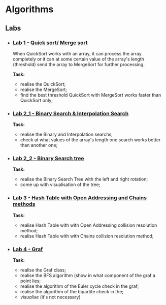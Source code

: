 # Algorithms

## Labs

* ### [Lab 1 - Quick sort/ Merge sort](https://github.com/IgorHoholko/Algorithms/tree/master/lab_1)
    When QuickSort works with an array, it can process the array completely
    or it can at some certain value of the array's length (threshold)
    send the array to MergeSort for further processing.

    **Task:** 
    + realise the QuickSort;
    + realise the MergeSort;
    + find the best threshold QuickSort with MergeSort works faster than QuickSort only;
        
* ### [Lab 2_1 - Binary Search & Interpolation Search ](https://github.com/IgorHoholko/Algorithms/tree/master/lab_2_1)
    **Task:** 
    + realise the Binary and Interpolation searchs;
    + check at what values of the array's length one search works better than another one;
    
* ### [Lab 2_2 - Binary Search tree ](https://github.com/IgorHoholko/Algorithms/tree/master/lab_2_2)
    **Task:** 
    + realise the Binary Search Tree with the left and right rotation;
    + come up with visualisation of the tree;
    
* ### [Lab 3 - Hash Table with Open Addressing and Chains methods](https://github.com/IgorHoholko/Algorithms/tree/master/lab_3)
    **Task:** 
    + realise Hash Table with with Open Addressing collision resolution method;
    + realise Hash Table with with Chains collision resolution method;
    
* ### [Lab 4 - Graf](https://github.com/IgorHoholko/Algorithms/tree/master/lab_4)
    **Task:** 
    + realise the Graf class;
    + realise the BFS algorithm (show in what component of the graf a point lies;
    + realise the algorithm of the Euler cycle check in the graf;
    + realise the algorithm of the bipartite check in the;
    + *visualise* (it's not necessary)
    
